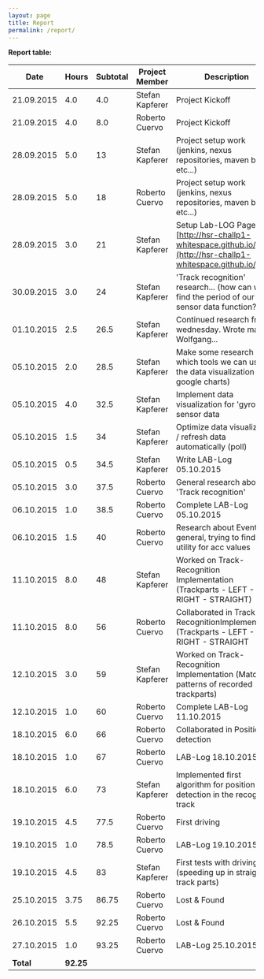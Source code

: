 ```yaml
---
layout: page
title: Report
permalink: /report/
---
```

**Report table:**
<div id="report-table-container">

| Date        | Hours     | Subtotal | Project Member  | Description                                                                                                               |
| ------------| --------- | -------- | --------------- | ------------------------------------------------------------------------------------------------------------------------- |
| 21.09.2015  | 4.0       | 4.0      | Stefan Kapferer | Project Kickoff                                                                                                           |
| 21.09.2015  | 4.0       | 8.0      | Roberto Cuervo  | Project Kickoff                                                                                                           |
| 28.09.2015  | 5.0       | 13       | Stefan Kapferer | Project setup work (jenkins, nexus repositories, maven build, etc...)                                                     |
| 28.09.2015  | 5.0       | 18       | Roberto Cuervo  | Project setup work (jenkins, nexus repositories, maven build, etc...)                                                     |
| 28.09.2015  | 3.0       | 21       | Stefan Kapferer | Setup Lab-LOG Page [http://hsr-challp1-whitespace.github.io/](http://hsr-challp1-whitespace.github.io/)                   |
| 30.09.2015  | 3.0       | 24       | Stefan Kapferer | 'Track recognition' research... (how can we find the period of our sensor data function??)                                |
| 01.10.2015  | 2.5       | 26.5     | Stefan Kapferer | Continued research from wednesday. Wrote mail to Wolfgang...                                                              |
| 05.10.2015  | 2.0       | 28.5     | Stefan Kapferer | Make some research which tools we can use for the data visualization (--> google charts)                                  |
| 05.10.2015  | 4.0       | 32.5     | Stefan Kapferer | Implement data visualization for 'gyro z' sensor data                                                                     |
| 05.10.2015  | 1.5       | 34       | Stefan Kapferer | Optimize data visualization / refresh data automatically (poll)                                                           |
| 05.10.2015  | 0.5       | 34.5     | Stefan Kapferer | Write LAB-Log 05.10.2015                                                                                                  |
| 05.10.2015  | 3.0       | 37.5     | Roberto Cuervo  | General research about 'Track recognition'                                                                                |
| 06.10.2015  | 1.0       | 38.5     | Roberto Cuervo  | Complete LAB-Log 05.10.2015                                                                                               |
| 06.10.2015  | 1.5       | 40       | Roberto Cuervo  | Research about Events in general, trying to find a utility for acc values                                                 |
| 11.10.2015  | 8.0       | 48       | Stefan Kapferer | Worked on Track-Recognition Implementation (Trackparts - LEFT - RIGHT - STRAIGHT)                                         |
| 11.10.2015  | 8.0       | 56       | Roberto Cuervo  | Collaborated in Track-RecognitionImplementation (Trackparts - LEFT - RIGHT - STRAIGHT                                     |
| 12.10.2015  | 3.0       | 59       | Stefan Kapferer | Worked on Track-Recognition Implementation (Match patterns of recorded trackparts)                                        |
| 12.10.2015  | 1.0       | 60       | Roberto Cuervo  | Complete LAB-Log 11.10.2015                                                                                               |
| 18.10.2015  | 6.0       | 66       | Roberto Cuervo  | Collaborated in Position detection                                                                                        |
| 18.10.2015  | 1.0       | 67       | Roberto Cuervo  | LAB-Log 18.10.2015                                                                                                        |
| 18.10.2015  | 6.0       | 73       | Stefan Kapferer | Implemented first algorithm for position detection in the recognized track                                                |
| 19.10.2015  | 4.5       | 77.5     | Roberto Cuervo  | First driving                                                                                                             |
| 19.10.2015  | 1.0       | 78.5     | Roberto Cuervo  | LAB-Log 19.10.2015                                                                                                        |
| 19.10.2015  | 4.5       | 83       | Stefan Kapferer | First tests with driving (speeding up in straight track parts)                                                            |
| 25.10.2015  | 3.75      | 86.75    | Roberto Cuervo  | Lost & Found                                                                                                              |
| 26.10.2015  | 5.5       | 92.25    | Roberto Cuervo  | Lost & Found                                                                                                              |
| 27.10.2015  | 1.0       | 93.25    | Roberto Cuervo  | LAB-Log 25.10.2015                                                                                                        |
| **Total**   | **92.25** |          |                 |                                                                                                                           |

</div>
